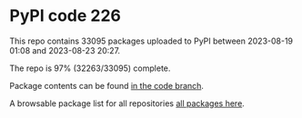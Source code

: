 # PyPI code 226

This repo contains 33095 packages uploaded to PyPI between 
2023-08-19 01:08 and 2023-08-23 20:27.

The repo is 97% (32263/33095) complete.

Package contents can be found [in the code branch](https://github.com/pypi-data/pypi-mirror-226/tree/code/packages).

A browsable package list for all repositories [all packages here](https://pypi-data.github.io/website/repositories/pypi-mirror-226).


